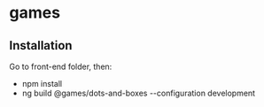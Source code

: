 # games

## Installation

Go to front-end folder, then:

- npm install
- ng build @games/dots-and-boxes --configuration development
